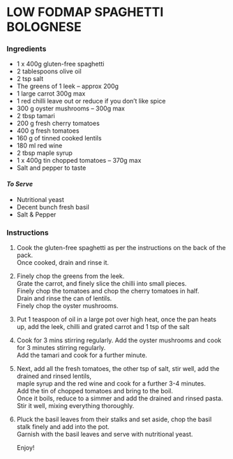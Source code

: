 # LOW FODMAP SPAGHETTI BOLOGNESE

### **Ingredients**

* 1 x 400g gluten-free spaghetti  
* 2 tablespoons olive oil  
* 2 tsp salt  
* The greens of 1 leek – approx 200g  
* 1 large carrot 300g max  
* 1 red chilli leave out or reduce if you don’t like spice  
* 300 g oyster mushrooms – 300g max  
* 2 tbsp tamari  
* 200 g fresh cherry tomatoes  
* 400 g fresh tomatoes  
* 160 g of tinned cooked lentils  
* 180 ml red wine  
* 2 tbsp maple syrup  
* 1 x 400g tin chopped tomatoes – 370g max  
* Salt and pepper to taste  
#### _To Serve_
* Nutritional yeast  
* Decent bunch fresh basil  
* Salt & Pepper


### **Instructions**

1. Cook the gluten-free spaghetti as per the instructions on the back of the pack.  
Once cooked, drain and rinse it.
2. Finely chop the greens from the leek.  
Grate the carrot, and finely slice the chilli into small pieces.  
Finely chop the tomatoes and chop the cherry tomatoes in half.  
Drain and rinse the can of lentils.  
Finely chop the oyster mushrooms.
3. Put 1 teaspoon of oil in a large pot over high heat, once the pan heats up, add the leek, chilli and grated carrot and 1 tsp of the salt  
4. Cook for 3 mins stirring regularly.
Add the oyster mushrooms and cook for 3 minutes stirring regularly.  
Add the tamari and cook for a further minute.  
5. Next, add all the fresh tomatoes, the other tsp of salt, stir well, add the drained and rinsed lentils,  
maple syrup and the red wine and cook for a further 3-4 minutes.  
Add the tin of chopped tomatoes and bring to the boil.  
Once it boils, reduce to a simmer and add the drained and rinsed pasta. Stir it well, mixing everything thoroughly.
6. Pluck the basil leaves from their stalks and set aside, chop the basil stalk finely and add into the pot.  
Garnish with the basil leaves and serve with nutritional yeast.

    Enjoy!
